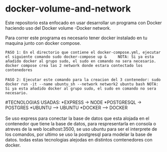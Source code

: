 # docker-volume-and-network
Este repositorio esta enfocado en usar desarrollar un programa con Docker haciendo uso del Docker volume -Docker network.

Para correr este programa es necesario tener docker instalado en tu maquina junto con docker compose.



``
   PASO 1: En el directorio que contiene el docker-compose.yml, ejecutar el siguiente comando sudo docker-compose up &    
   NOTA: Si ya esta añadido docker al grupo sudo, el sudo en comando no sera necesario. docker compose crea las 2 network donde estara contectado los contenedores
``
<br><br>
``
PASO 2: Ejecutar este comando para la creacion del 3 contenedor: sudo docker run -it --name ubuntu_sh --network network2 ubuntu bash
NOTA: Si ya esta añadido docker al grupo sudo, el sudo en comando no sera necesario.
``


#TECNOLOGIAS USADAS:
*EXPRESS -> NODE
*POSTGRESQL -> POSTGRES
*UBUNTU --> UBUNTU
*DOCKER --> DOCKER
<br><br>
Se uso express para conectar la base de datos que esta alojada en el contenedor que tiene la base de datos, para respresentarla en consola o atreves de la web localhost:3500, se uso ubuntu para ser el interprete de los comandos, por ultimo se uso la postgresql para modelar la base de datos. todas estas tecnologias alejodas en distintos comtenedores con docker.
